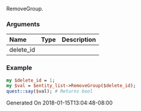 RemoveGroup.
### Arguments
**Name**|**Type**|**Description**
:---|:---|:---
delete_id||

### Example

```perl
my $delete_id = 1;
my $val = $entity_list->RemoveGroup($delete_id);
quest::say($val); # Returns bool
```


Generated On 2018-01-15T13:04:48-08:00